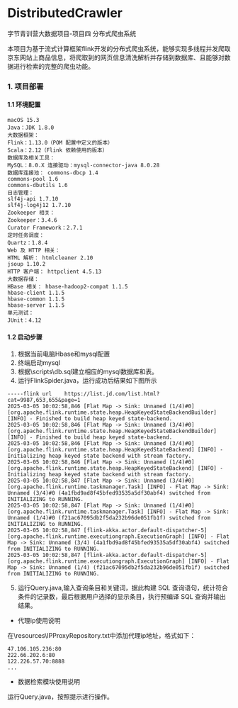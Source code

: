 # DistributedCrawler
字节青训营大数据项目-项目四 分布式爬虫系统   

本项目为基于流式计算框架flink开发的分布式爬虫系统，能够实现多线程并发爬取京东网站上商品信息，将爬取到的网页信息清洗解析并存储到数据库、且能够对数据进行检索的完整的爬虫功能。
### 1. 项目部署

#### 1.1 环境配置

```
macOS 15.3
Java：JDK 1.8.0 
大数据框架：
Flink：1.13.0（POM 配置中定义的版本） 
Scala：2.12（Flink 依赖使用的版本） 
数据库及相关工具：
MySQL：8.0.X 连接驱动：mysql-connector-java 8.0.28 
数据库连接池： commons-dbcp 1.4 
commons-pool 1.6 
commons-dbutils 1.6 
日志管理：
slf4j-api 1.7.10 
slf4j-log4j12 1.7.10 
Zookeeper 相关：
Zookeeper：3.4.6 
Curator Framework：2.7.1 
定时任务调度：
Quartz：1.8.4 
Web 及 HTTP 相关：
HTML 解析： htmlcleaner 2.10 
jsoup 1.10.2 
HTTP 客户端： httpclient 4.5.13 
大数据存储：
HBase 相关： hbase-hadoop2-compat 1.1.5 
hbase-client 1.1.5 
hbase-common 1.1.5 
hbase-server 1.1.5 
单元测试：
JUnit：4.12 

```

#### 1.2 启动步骤

1. 根据当前电脑Hbase和mysql配置
2. 终端启动mysql
3. 根据\scripts\db.sql建立相应的mysql数据库和表。
4. 运行FlinkSpider.java，运行成功后结果如下图所示

```
-----flink url    https://list.jd.com/list.html?cat=9987,653,655&page=1
2025-03-05 10:02:58,846 [Flat Map -> Sink: Unnamed (1/4)#0] [org.apache.flink.runtime.state.heap.HeapKeyedStateBackendBuilder] [INFO] - Finished to build heap keyed state-backend.
2025-03-05 10:02:58,846 [Flat Map -> Sink: Unnamed (3/4)#0] [org.apache.flink.runtime.state.heap.HeapKeyedStateBackendBuilder] [INFO] - Finished to build heap keyed state-backend.
2025-03-05 10:02:58,846 [Flat Map -> Sink: Unnamed (3/4)#0] [org.apache.flink.runtime.state.heap.HeapKeyedStateBackend] [INFO] - Initializing heap keyed state backend with stream factory.
2025-03-05 10:02:58,846 [Flat Map -> Sink: Unnamed (1/4)#0] [org.apache.flink.runtime.state.heap.HeapKeyedStateBackend] [INFO] - Initializing heap keyed state backend with stream factory.
2025-03-05 10:02:58,847 [Flat Map -> Sink: Unnamed (3/4)#0] [org.apache.flink.runtime.taskmanager.Task] [INFO] - Flat Map -> Sink: Unnamed (3/4)#0 (4a1fbd9ad8f45bfed93535a5df30abf4) switched from INITIALIZING to RUNNING.
2025-03-05 10:02:58,847 [Flat Map -> Sink: Unnamed (1/4)#0] [org.apache.flink.runtime.taskmanager.Task] [INFO] - Flat Map -> Sink: Unnamed (1/4)#0 (f21ac67095db2f5da232b96de051fb1f) switched from INITIALIZING to RUNNING.
2025-03-05 10:02:58,847 [flink-akka.actor.default-dispatcher-5] [org.apache.flink.runtime.executiongraph.ExecutionGraph] [INFO] - Flat Map -> Sink: Unnamed (3/4) (4a1fbd9ad8f45bfed93535a5df30abf4) switched from INITIALIZING to RUNNING.
2025-03-05 10:02:58,847 [flink-akka.actor.default-dispatcher-5] [org.apache.flink.runtime.executiongraph.ExecutionGraph] [INFO] - Flat Map -> Sink: Unnamed (1/4) (f21ac67095db2f5da232b96de051fb1f) switched from INITIALIZING to RUNNING.
```
5. 运行Query.java,输入查询条目和关键词，据此构建 SQL 查询语句，统计符合条件的记录数，最后根据用户选择的显示条目，执行预编译 SQL 查询并输出结果。



- 代理ip使用说明

在\resources\IPProxyRepository.txt中添加代理ip地址，格式如下：

```
47.106.105.236:80
222.66.202.6:80
122.226.57.70:8888
...
```

- 数据检索模块使用说明

运行Query.java，按照提示进行操作。






